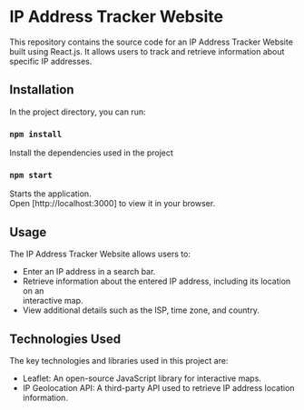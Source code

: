 # IP Address Tracker Website

This repository contains the source code for an IP Address Tracker Website built using React.js. It allows users to track and retrieve information about specific IP addresses.

## Installation

In the project directory, you can run:
### `npm install`
Install the dependencies used in the project

### `npm start`

Starts the application.\
Open [http://localhost:3000] to view it in your browser.

## Usage
The IP Address Tracker Website allows users to:
* Enter an IP address in a search bar.
* Retrieve information about the entered IP address, including its location on an      
  interactive map.
* View additional details such as the ISP, time zone, and country.

## Technologies Used
The key technologies and libraries used in this project are:
* Leaflet: An open-source JavaScript library for interactive maps.
* IP Geolocation API: A third-party API used to retrieve IP address location information.
